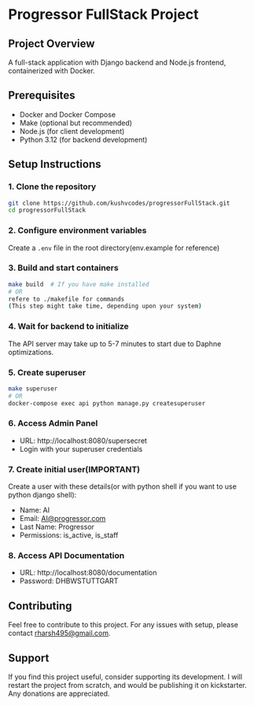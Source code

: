 # Progressor FullStack Project

## Project Overview
A full-stack application with Django backend and Node.js frontend, containerized with Docker.

## Prerequisites
- Docker and Docker Compose
- Make (optional but recommended)
- Node.js (for client development)
- Python 3.12 (for backend development)

## Setup Instructions

### 1. Clone the repository
```bash
git clone https://github.com/kushvcodes/progressorFullStack.git
cd progressorFullStack
```

### 2. Configure environment variables
Create a `.env` file in the root directory(env.example for reference)
### 3. Build and start containers
```bash
make build  # If you have make installed
# OR
refere to ./makefile for commands
(This step might take time, depending upon your system)
```

### 4. Wait for backend to initialize
The API server may take up to 5-7 minutes to start due to Daphne optimizations.

### 5. Create superuser
```bash
make superuser
# OR
docker-compose exec api python manage.py createsuperuser
```

### 6. Access Admin Panel
- URL: http://localhost:8080/supersecret
- Login with your superuser credentials

### 7. Create initial user(IMPORTANT)
Create a user with these details(or with python shell if you want to use python django shell):
- Name: AI
- Email: AI@progressor.com
- Last Name: Progressor
- Permissions: is_active, is_staff

### 8. Access API Documentation
- URL: http://localhost:8080/documentation
- Password: DHBWSTUTTGART

## Contributing
Feel free to contribute to this project. For any issues with setup, please contact rharsh495@gmail.com.

## Support
If you find this project useful, consider supporting its development. I will
restart the project from scratch, and would be publishing it on kickstarter.
Any donations are appreciated.
